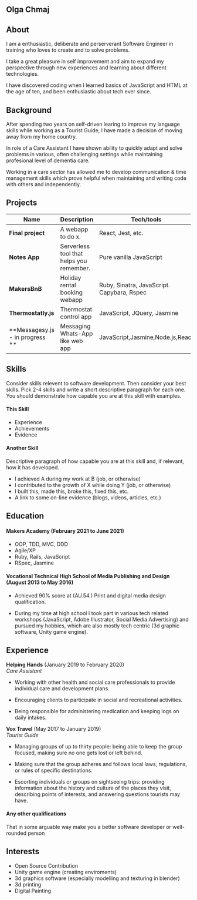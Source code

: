 ## Olga Chmaj

## About
I am a enthusiastic, deliberate and perserverant Software Engineer in training who loves to create and to solve problems.

I take a great pleasure in self improvement and aim to expand my perspective through new experiences and learning about different technologies.

I have discovered coding when I learned basics of JavaScript and HTML at the age of ten, and been enthusiastic about tech ever since. 

## Background

After spending two years on self-driven learing to improve my language skills while working 
as a Tourist Guide, I have made a decision of moving away from my home country.

In role of a Care Assistant I have shown ability to quickly adapt and solve problems in various,
often challenging settings while maintaining profesional level of dementia care.

Working in a care sector has allowed me to develop communication & time management skills
which prove helpful when maintaining and writing code with others and independently.




## Projects

| Name                         | Description       | Tech/tools        |
| ---------------------------- | ----------------- | ----------------- |
| **Final project**            | A webapp to do x. | React, Jest, etc. |
| **Notes App**                | Serverless tool that helps you remember. | Pure vanilla JavaScript|
| **MakersBnB**                | Holiday rental booking webapp | Ruby, Sinatra, JavaScript. Capybara, Rspec|
| **Thermostatly.js**          | Thermostat control app | JavaScript, JQuery, Jasmine|
| **Messagesy.js - in progress **             | Messaging Whats-App like web app| JavaScript,Jasmine,Node.js,React| 


## Skills

Consider skills relevent to software development. Then consider your best skills. Pick 2-4 skills and write a short descriptive paragraph for each one. You should demonstrate how capable you are at this skill with examples.

#### This Skill

- Experience
- Achievements
- Evidence

#### Another Skill

Descriptive paragraph of how capable you are at this skill and, if relevant, how it has developed.

- I achieved A during my work at B (job, or otherwise)
- I contributed to the growth of X while doing Y (job, or otherwise)
- I built this, made this, broke this, fixed this, etc.
- A link to some on-line evidence (blogs, videos, articles, etc.)

## Education

#### Makers Academy (February 2021 to June 2021)

- OOP, TDD, MVC, DDD
- Agile/XP
- Ruby, Rails, JavaScript
- RSpec, Jasmine

#### Vocational Technical High School of Media Publishing and Design (August 2013 to May 2016)

- Achieved 90% score at (AU.54.) Print and digital media design qualification.

- During my time at high school I took part in various tech related workshops (JavaScript, Adobe Illustrator, Social Media Advertising) and pursued my hobbies, which are also     mostly tech centric (3d graphic software, Unity game engine).

## Experience

**Helping Hands** (January 2019 to February 2020)  
_Care Assistant_

- Working with other health and social care professionals to provide
  individual care and development plans. 
  
- Encouraging clients to participate in social and recreational activities. 

- Being responsible for administering medication and keeping logs on daily intakes.


**Vox Travel** (May 2017 to January 2019)  
_Tourist Guide_

- Managing groups of up to thirty people: being able to keep the group focused,
  making sure no one gets lost or left behind.

- Making sure that the group adheres and follows local laws,
  regulations, or rules of specific destinations.

- Escorting individuals or groups on sightseeing trips: providing
  information about the history and culture of the places they visit,
  describing points of interests, and answering questions tourists may have.

#### Any other qualifications

That in some arguable way make you a better software developer or well-rounded person

## Interests
- Open Source Contribution 
- Unity game engine (creating enviroments)
- 3d graphics software (especially modelling and texturing in blender)
- 3d printing
- Digital Painting
